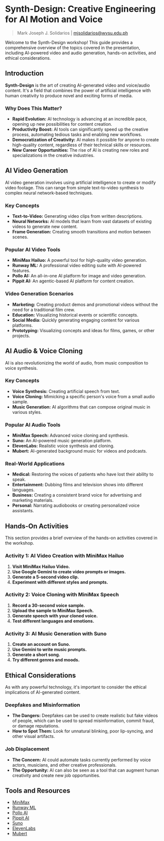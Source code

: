 # Synth-Design: Creative Engineering for AI Motion and Voice

> Mark Joseph J. Solidarios | mjsolidarios@wvsu.edu.ph

Welcome to the Synth-Design workshop! This guide provides a comprehensive overview of the topics covered in the presentation, including AI-powered video and audio generation, hands-on activities, and ethical considerations.

## Introduction

**Synth-Design** is the art of creating AI-generated video and voice/audio content. It's a field that combines the power of artificial intelligence with human creativity to produce novel and exciting forms of media.

### Why Does This Matter?

-   **Rapid Evolution:** AI technology is advancing at an incredible pace, opening up new possibilities for content creation.
-   **Productivity Boost:** AI tools can significantly speed up the creative process, automating tedious tasks and enabling new workflows.
-   **Democratization of Creativity:** AI makes it possible for anyone to create high-quality content, regardless of their technical skills or resources.
-   **New Career Opportunities:** The rise of AI is creating new roles and specializations in the creative industries.

## AI Video Generation

AI video generation involves using artificial intelligence to create or modify video footage. This can range from simple text-to-video synthesis to complex neural network-based techniques.

### Key Concepts

-   **Text-to-Video:** Generating video clips from written descriptions.
-   **Neural Networks:** AI models that learn from vast datasets of existing videos to generate new content.
-   **Frame Generation:** Creating smooth transitions and motion between scenes.

### Popular AI Video Tools

-   **MiniMax Hailuo:** A powerful tool for high-quality video generation.
-   **Runway ML:** A professional video editing suite with AI-powered features.
-   **Pollo AI:** An all-in-one AI platform for image and video generation.
-   **Pippit AI:** An agentic-based AI platform for content creation.

### Video Generation Scenarios

-   **Marketing:** Creating product demos and promotional videos without the need for a traditional film crew.
-   **Education:** Visualizing historical events or scientific concepts.
-   **Social Media:** Quickly generating engaging content for various platforms.
-   **Prototyping:** Visualizing concepts and ideas for films, games, or other projects.

## AI Audio & Voice Cloning

AI is also revolutionizing the world of audio, from music composition to voice synthesis.

### Key Concepts

-   **Voice Synthesis:** Creating artificial speech from text.
-   **Voice Cloning:** Mimicking a specific person's voice from a small audio sample.
-   **Music Generation:** AI algorithms that can compose original music in various styles.

### Popular AI Audio Tools

-   **MiniMax Speech:** Advanced voice cloning and synthesis.
-   **Suno:** An AI-powered music generation platform.
-   **ElevenLabs:** Realistic voice synthesis and cloning.
-   **Mubert:** AI-generated background music for videos and podcasts.

### Real-World Applications

-   **Medical:** Restoring the voices of patients who have lost their ability to speak.
-   **Entertainment:** Dubbing films and television shows into different languages.
-   **Business:** Creating a consistent brand voice for advertising and marketing materials.
-   **Personal:** Narrating audiobooks or creating personalized voice assistants.

## Hands-On Activities

This section provides a brief overview of the hands-on activities covered in the workshop.

### Activity 1: AI Video Creation with MiniMax Hailuo

1.  **Visit MiniMax Hailuo Video.**
2.  **Use Google Gemini to create video prompts or images.**
3.  **Generate a 5-second video clip.**
4.  **Experiment with different styles and prompts.**

### Activity 2: Voice Cloning with MiniMax Speech

1.  **Record a 30-second voice sample.**
2.  **Upload the sample to MiniMax Speech.**
3.  **Generate speech with your cloned voice.**
4.  **Test different languages and emotions.**

### Activity 3: AI Music Generation with Suno

1.  **Create an account on Suno.**
2.  **Use Gemini to write music prompts.**
3.  **Generate a short song.**
4.  **Try different genres and moods.**

## Ethical Considerations

As with any powerful technology, it's important to consider the ethical implications of AI-generated content.

### Deepfakes and Misinformation

-   **The Dangers:** Deepfakes can be used to create realistic but fake videos of people, which can be used to spread misinformation, commit fraud, or damage reputations.
-   **How to Spot Them:** Look for unnatural blinking, poor lip-syncing, and other visual artifacts.

### Job Displacement

-   **The Concern:** AI could automate tasks currently performed by voice actors, musicians, and other creative professionals.
-   **The Opportunity:** AI can also be seen as a tool that can augment human creativity and create new job opportunities.

## Tools and Resources

-   [MiniMax](https.minimax.io)
-   [Runway ML](https://runwayml.com)
-   [Pollo AI](https://pollo.ai)
-   [Pippit AI](https://pippit.ai)
-   [Suno](https://suno.com)
-   [ElevenLabs](https://elevenlabs.io)
-   [Mubert](https://mubert.com)